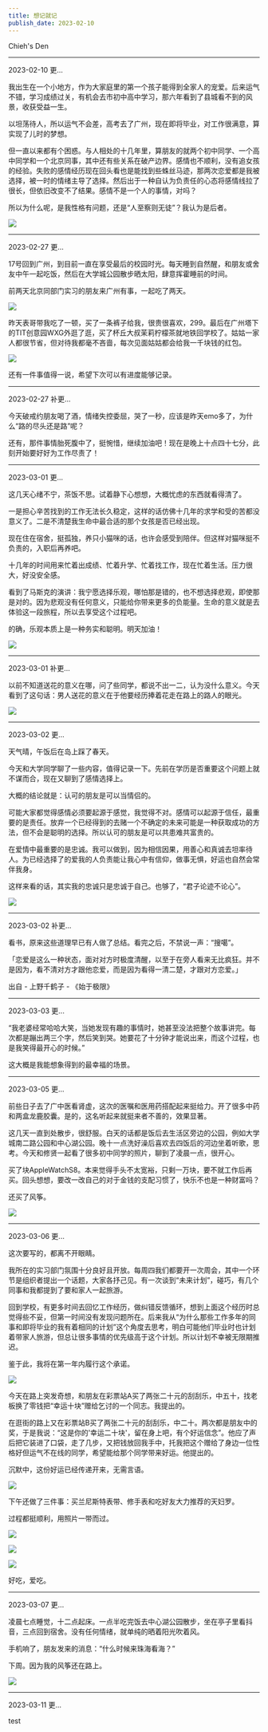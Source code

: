 ```yaml
---
title: 想记就记
publish_date: 2023-02-10
---
```


Chieh's Den

---

2023-02-10 更...

我出生在一个小地方，作为大家庭里的第一个孩子能得到全家人的宠爱。后来运气不错，学习成绩过关，有机会去市初中高中学习，那六年看到了县城看不到的风景，收获受益一生。

以坦荡待人，所以运气不会差，高考去了广州，现在即将毕业，对工作很满意，算实现了儿时的梦想。

但一直以来都有个困惑。与人相处的十几年里，算朋友的就两个初中同学、一个高中同学和一个北京同事，其中还有些关系在破产边界。感情也不顺利，没有追女孩的经验。失败的感情经历现在回头看也是能找到些蛛丝马迹，那两次恋爱都是我被选择，被一时的情绪主导了选择。然后出于一种自认为负责任的心态将感情线拉了很长，但依旧改变不了结果。感情不是一个人的事情，对吗？

所以为什么呢，是我性格有问题，还是“人至察则无徒”？我认为是后者。

![](/self_photo/2358723.JPEG)

---

2023-02-27 更...

17号回到广州，到目前一直在享受最后的校园时光。每天睡到自然醒，和朋友或舍友中午一起吃饭，然后在大学城公园散步晒太阳，肆意挥霍睡前的时间。

前两天北京同部门实习的朋友来广州有事，一起吃了两天。

![](/self_photo/IMG_6811.JPG)

昨天表哥带我吃了一顿，买了一条裤子给我，很贵很喜欢，299。最后在广州塔下的TIT创意园WXG外逛了逛，买了杯丘大叔茉莉柠檬茶就地铁回学校了。姑姑一家人都很节省，但对待我都毫不吝啬，每次见面姑姑都会给我一千块钱的红包。

![](/self_photo/IMG_6827.JPG)

还有一件事值得一说，希望下次可以有进度能够记录。

---

2023-02-27 补更...

今天破戒约朋友喝了酒，情绪失控委屈，哭了一秒，应该是昨天emo多了，为什么“路的尽头还是路”呢？

还有，那件事情胎死腹中了，挺惋惜，继续加油吧！现在是晚上十点四十七分，此刻开始要好好为工作尽责了！

---

2023-03-01 更...

这几天心绪不宁，茶饭不思。试着静下心想想，大概忧虑的东西就看得清了。

一是担心辛苦找到的工作无法长久稳定，这样的话仿佛十几年的求学和受的苦都没意义了。二是不清楚我生命中最合适的那个女孩是否已经出现。

现在住在宿舍，挺孤独，养只小猫咪的话，也许会感受到陪伴。但这样对猫咪挺不负责的，入职后再养吧。

十几年的时间用来忙着出成绩、忙着升学、忙着找工作，现在忙着生活。压力很大，好没安全感。

看到了马斯克的演讲：我宁愿选择乐观，哪怕那是错的，也不想选择悲观，即使那是对的。因为悲观没有任何意义，只能给你带来更多的负能量。生命的意义就是去体验这一段旅程，所以去享受这个过程吧。

的确，乐观本质上是一种务实和聪明。明天加油！

![](/self_photo/2366171.JPEG)

---

2023-03-01 补更...

以前不知道送花的意义在哪，问了些同学，都说不出一二，认为没什么意义。今天看到了这句话：男人送花的意义在于他要经历捧着花走在路上的路人的眼光。

![](/self_photo/2091655556661_.pic.JPEG)

---

2023-03-02 更...

天气晴，午饭后在岛上踩了春天。

今天和大学同学聊了一些内容，值得记录一下。先前在学历是否重要这个问题上就不谋而合，现在又聊到了感情选择上。

大概的结论就是：认可的朋友是可以当情侣的。

可能大家都觉得感情必须要起源于感觉，我觉得不对。感情可以起源于信任，最重要的是责任。放弃一个已经得到的去赌一个不确定的未来可能是一种获取成功的方法，但不会是聪明的选择。所以认可的朋友是可以共患难共富贵的。

在爱情中最重要的是忠诚。我可以做到，因为相信因果，用善心和真诚去坦率待人。为已经选择了的爱我的人负责能让我心中有信仰，做事无惧，好运也自然会常伴我身。

这样来看的话，其实我的忠诚只是忠诚于自己。也够了，“君子论迹不论心”。

![](/self_photo/IMG_6969.jpg)

---

2023-03-02 补更...

看书，原来这些道理早已有人做了总结。看完之后，不禁说一声：“搜噶”。

「恋爱是这么一种状态，面对对方时极度清醒，以至于在旁人看来无比疯狂。并不是因为，看不清对方才跟他恋爱，而是因为看得一清二楚，才跟对方恋爱。」

出自 - 上野千鹤子 - 《始于极限》

---

2023-03-03 更...

“我老婆经常哈哈大笑，当她发现有趣的事情时，她甚至没法把整个故事讲完。每次都是蹦出两三个字，然后笑到哭。她要花了十分钟才能说出来，而这个过程，也是我笑得最开心的时候。”

这大概是我能想象得到的最幸福的场景。

---

2023-03-05 更...

前些日子去了广中医看肾虚，这次的医嘱和医用药搭配起来挺给力。开了很多中药和两盒龙鹿胶囊。是的，这名听起来就挺来者不善的，效果显著。

这几天一直到处散步，很舒服。白天的话都是饭后去生活区旁边的公园，例如大学城南二路公园和中心湖公园。晚十一点洗好澡后喜欢去四饭后的河边坐着听歌，思考。今天和修贤一起看了很多初中同学的照片，聊到了凌晨一点，很开心。

买了块AppleWatchS8。本来觉得手头不太宽裕，只剩一万块，要不就工作后再买。回头想想，要改一改自己的对于金钱的支配习惯了，快乐不也是一种财富吗？

还买了风筝。

![](/self_photo/IMG_7015.JPG)

---

2023-03-06 更...

这次要写的，都离不开眼睛。

我所在的实习部门氛围十分良好且开放。每周四我们都要开一次周会，其中一个环节是组织者提出一个话题，大家各抒己见。有一次谈到“未来计划”，碰巧，有几个同事和我都提到了要和家人一起旅游。

回到学校，有更多时间去回忆工作经历，做纠错反馈循环，想到上面这个经历时总觉得些不妥，但第一时间没有发现问题所在。后来我从“为什么那些工作多年的同事和即将毕业的我有着相同的计划”这个角度去思考，明白可能他们毕业时也计划着带家人旅游，但总让很多事情的优先级高于这个计划。所以计划不幸被无限期推迟。

鉴于此，我将在第一年内履行这个承诺。

![](/self_photo/IMG_3710.png)

今天在路上突发奇想，和朋友在彩票站A买了两张二十元的刮刮乐，中五十，找老板换了零钱把“幸运十块”赠给乞讨的一个同志。我提出的。

在逛街的路上又在彩票站B买了两张二十元的刮刮乐，中二十。两次都是朋友中的奖，于是我说：“这是你的'幸运二十块'，留在身上吧，有个好运信念”。他应了声后把它装进了口袋，走了几步，又把钱放回我手中，托我把这个赠给了身边一位性格好但运气不在线的同学，希望能给那个同学带来好运。他提出的。

沉默中，这份好运已经传递开来，无需言语。

![](/self_photo/IMG_7072.JPG)

下午还做了三件事：买兰尼斯特表带、修手表和吃好友大力推荐的天妇罗。

过程都挺顺利，用照片一带而过。

![](/self_photo/IMG_7041.JPG)

![](/self_photo/IMG_7050.JPG)

![](/self_photo/IMG_7057.JPG)

好吃，爱吃。

---

2023-03-07 更...

凌晨七点睡觉，十二点起床。一点半吃完饭去中心湖公园散步，坐在亭子里看抖音，三点回到宿舍。没有任何情绪，就单纯的晒着阳光吹着风。

手机响了，朋友发来的消息：“什么时候来珠海看海？”

下周。因为我的风筝还在路上。

![](/self_photo/IMG_7090.JPG)

---

2023-03-11 更...

test



